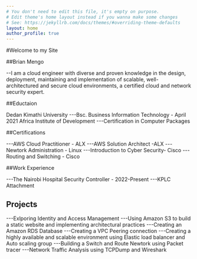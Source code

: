 ```yaml
---
# You don't need to edit this file, it's empty on purpose.
# Edit theme's home layout instead if you wanna make some changes
# See: https://jekyllrb.com/docs/themes/#overriding-theme-defaults
layout: home
author_profile: true
---
```

#Welcome to my Site

##Brian Mengo

--I am a cloud engineer with diverse and proven knowledge in the design, deployment, maintaining and implementation of scalable, well-         architectured and secure cloud environments, a certified cloud and network security expert.



##Eductaion

  Dedan Kimathi University 
  ---Bsc. Business Information Technology - April 2021
  Africa Institute of Development
  ---Certification in Computer Packages

##Certifications

  ---AWS Cloud Practitioner - ALX
  ---AWS Solution Architect -ALX
  ---Newtork Administration - Linux
  ---Introduction to Cyber Security- Cisco
  ---Routing and Switching - Cisco
  
##Work Experience

---The Nairobi Hospital 
    Security Controller - 2022-Present
---KPLC 
    Attachment 
## Projects
---Exlporing Identity and Access Management
---Using Amazon S3 to build a static website and implementing architectural practices
---Creating an Amazon RDS Database
---Creating a VPC Peering connection
---Creating a highly available and scalable environment using Elastic load balancer and Auto scaling group
---Building a Switch and Route Newtork using Packet tracer
---Network Traffic Analysis using TCPDump and Wireshark


